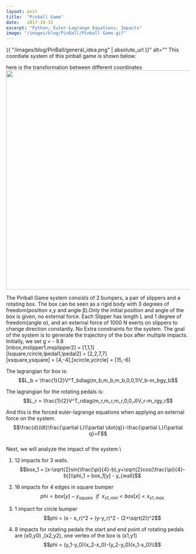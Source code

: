 ```yaml
---
layout: post
title:  "Pinball Game"
date:   2017-10-31
excerpt: "Python; Euler-Lagrange Equations; Impacts"
image: "/images/blog/PinBall/Pinball Game.gif"
---
```

{{ "/images/blog/PinBall/general_idea.png" | absolute_url }}" alt=""
This coordiate system of this pinball game is shown below:

<div style="text-align: center"><img src="{{ "/images/blog/PinBall/general_idea.png" | absolute_url }}" alt="" /></div>
here is the transformation between different coordinates
<div style="text-align: center"><img src="{{ "/images/blog/PinBall/2.png" | absolute_url }}" alt="" width = "600" /></div>

The Pinball Game system consists of 2 bumpers, a pair of slippers and a rotating box. The box can be seen as a rigid body with 3 degrees of freedom(position x,y and angle β).Only the initial position and angle of the box is given, no external force. Each Slipper has length L and 1 degree of freedom(angle α), and an external force of 1000 N exerts on slippers to change direction constantly. No Extra constraints  for the system. The goal of the system is to generate the trajectory of the box after multiple impacts.
Initially, we set g = - 9.8\
[mbox,mslipper1,msplipper2] = [1,1,1]\
[lsquare,rcircle,lpedal1,lpedal2] = [2,2,7,7]\
[xsquare,ysquare] = [4,-4],[xcircle,ycircle] = [15,-6]

The lagrangian for box is:\
$$L_b = \frac{1}{2}V^T_bdiag(m_b,m_b,m_b,0,0,1)V_b-m_bgy_b$$

The lagrangian for the rotating pedals is:\
$$L_r = \frac{1}{2}V^T_rdiag(m_r,m_r,m_r,0,0,J)V_r-m_rgy_r$$

And this is the forced euler-lagrange equations when applying an external force
on the system.\
$$\frac{d}{dt}\frac{\partial L}{\partial \dot{q}}-\frac{\partial L}{\partial q}=F$$\
Next, we will analyze the impact of the system.\
1) 12 impacts for 3 walls. \
$$box_1 = [x-\sqrt{2}sin(\frac{\pi}{4}-b),y+\sqrt{2}cos(\frac{\pi}{4}-b)]\\phi_1 = box_1[y] - y_{wall}$$

2) 16 impacts for 4 edges in square bumper\
$$phi = box[y] - y_{square} \ \ if\ \ x_{s1,min} < box[x] < x_{s1,max}$$

3) 1 impact for circle bumper\
$$phi = (x - x_r)^2 + (y-y_r)^2 - (2+\sqrt(2))^2$$

4) 8 impacts for rotating pedals
the start and end point of rotating pedals are (x0,y0) ,(x2,y2), one vertex of the box is 
(x1,y1)\
$$phi = (y_1-y_0)(x_2-x_0)-(y_2-y_0)(x_1-x_0)\\$$